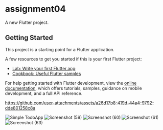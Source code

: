 # assignment04

A new Flutter project.

## Getting Started

This project is a starting point for a Flutter application.

A few resources to get you started if this is your first Flutter project:

- [Lab: Write your first Flutter app](https://docs.flutter.dev/get-started/codelab)
- [Cookbook: Useful Flutter samples](https://docs.flutter.dev/cookbook)

For help getting started with Flutter development, view the
[online documentation](https://docs.flutter.dev/), which offers tutorials,
samples, guidance on mobile development, and a full API reference.




https://github.com/user-attachments/assets/a26d17b8-419d-44a4-9792-dde801258c8a


![Simple TodoApp](https://github.com/bintemasood/toDoApp_Assignment04/assets/64987155/cf10836d-0d1d-4803-9d54-d7f2a5a0859b)
![Screenshot (59)](https://github.com/bintemasood/toDoApp_Assignment04/assets/64987155/be125525-e689-459a-b78f-f5a98bfa2964)
![Screenshot (60)](https://github.com/bintemasood/toDoApp_Assignment04/assets/64987155/21f9302c-412e-420e-a908-dee850363336)
![Screenshot (61)](https://github.com/bintemasood/toDoApp_Assignment04/assets/64987155/24d55489-6da1-4a8d-8a21-96e406aa669c)
![Screenshot (63)](https://github.com/bintemasood/toDoApp_Assignment04/assets/64987155/02bbe124-59f8-4f51-a512-d97d30c24974)
